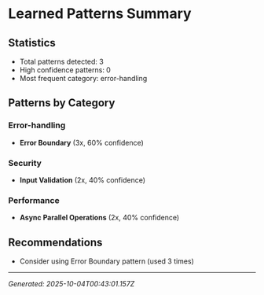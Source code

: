# Learned Patterns Summary

## Statistics
- Total patterns detected: 3
- High confidence patterns: 0
- Most frequent category: error-handling

## Patterns by Category


### Error-handling
- **Error Boundary** (3x, 60% confidence)


### Security
- **Input Validation** (2x, 40% confidence)


### Performance
- **Async Parallel Operations** (2x, 40% confidence)


## Recommendations
- Consider using Error Boundary pattern (used 3 times)

---
*Generated: 2025-10-04T00:43:01.157Z*
